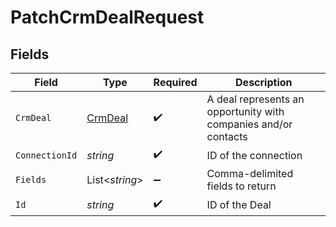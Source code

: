 # PatchCrmDealRequest


## Fields

| Field                                                           | Type                                                            | Required                                                        | Description                                                     |
| --------------------------------------------------------------- | --------------------------------------------------------------- | --------------------------------------------------------------- | --------------------------------------------------------------- |
| `CrmDeal`                                                       | [CrmDeal](../../Models/Components/CrmDeal.md)                   | :heavy_check_mark:                                              | A deal represents an opportunity with companies and/or contacts |
| `ConnectionId`                                                  | *string*                                                        | :heavy_check_mark:                                              | ID of the connection                                            |
| `Fields`                                                        | List<*string*>                                                  | :heavy_minus_sign:                                              | Comma-delimited fields to return                                |
| `Id`                                                            | *string*                                                        | :heavy_check_mark:                                              | ID of the Deal                                                  |